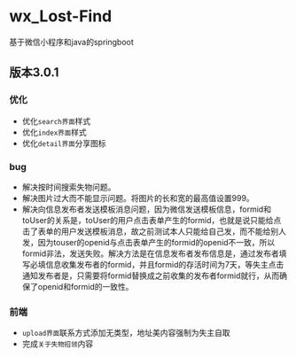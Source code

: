 # wx_Lost-Find
基于微信小程序和java的springboot

## 版本3.0.1

### 优化
* 优化`search界面`样式
* 优化`index界面`样式
* 优化`detail界面`分享图标
### bug
* 解决按时间搜索失物问题。
* 解决图片过大而不能显示问题。将图片的长和宽的最高值设置999。
* 解决向信息发布者发送模板消息问题，因为微信发送模板信息，formid和toUser的关系是，toUser的用户点击表单产生的formid，也就是说只能给点击了表单的用户发送模板消息，故之前测试本人只能给自己发，而不能给别人发，因为touser的openid与点击表单产生的formid的openid不一致，所以formid非法，发送失败。解决方法是在信息发布者发布信息是，通过发布者填写必填信息收集发布者的formid，并且formid的存活时间为7天，等失主点击通知发布者是，只需要将formid替换成之前收集的发布者formid就行，从而确保了openid和formid的一致性。
### 前端
* `upload界面`联系方式添加无类型，地址美内容强制为失主自取
* 完成`关于失物招领`内容


